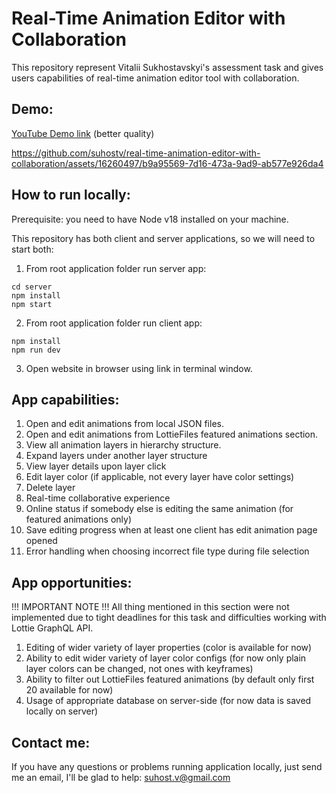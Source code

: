# Real-Time Animation Editor with Collaboration

This repository represent Vitalii Sukhostavskyi's assessment task and gives users capabilities of real-time animation editor tool with collaboration.

## Demo:

[YouTube Demo link](https://www.youtube.com/watch?v=-d62DnsplO0) (better quality)

https://github.com/suhostv/real-time-animation-editor-with-collaboration/assets/16260497/b9a95569-7d16-473a-9ad9-ab577e926da4

## How to run locally:

Prerequisite: you need to have Node v18 installed on your machine.

This repository has both client and server applications, so we will need to start both:
1. From root application folder run server app:
```
cd server
npm install
npm start
```

2. From root application folder run client app:
```
npm install
npm run dev
```

3. Open website in browser using link in terminal window.

## App capabilities:

1. Open and edit animations from local JSON files.
2. Open and edit animations from LottieFiles featured animations section.
3. View all animation layers in hierarchy structure.
4. Expand layers under another layer structure
5. View layer details upon layer click
6. Edit layer color (if applicable, not every layer have color settings)
7. Delete layer
8. Real-time collaborative experience
9. Online status if somebody else is editing the same animation (for featured animations only)
10. Save editing progress when at least one client has edit animation page opened
11. Error handling when choosing incorrect file type during file selection

## App opportunities:

!!! IMPORTANT NOTE !!!
All thing mentioned in this section were not implemented due to tight deadlines for this task and difficulties working with Lottie GraphQL API.

1. Editing of wider variety of layer properties (color is available for now)
2. Ability to edit wider variety of layer color configs (for now only plain layer colors can be changed, not ones with keyframes)
3. Ability to filter out LottieFiles featured  animations (by default only first 20 available for now)
4. Usage of appropriate database on server-side (for now data is saved locally on server)

## Contact me:

If you have any questions or problems running application locally, just send me an email, I'll be glad to help: suhost.v@gmail.com
